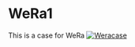 # WeRa1
This is a case for WeRa
[![Weracase](https://i9.ytimg.com/vi/bpgzPl5AfqM/mqdefault.jpg?v=682749e5&sqp=CJT_pcEG&rs=AOn4CLCSoBxb6z0vQ7lBLsFZoXAWVkDSXw)](https://youtu.be/bpgzPl5AfqM "WeRacase")
